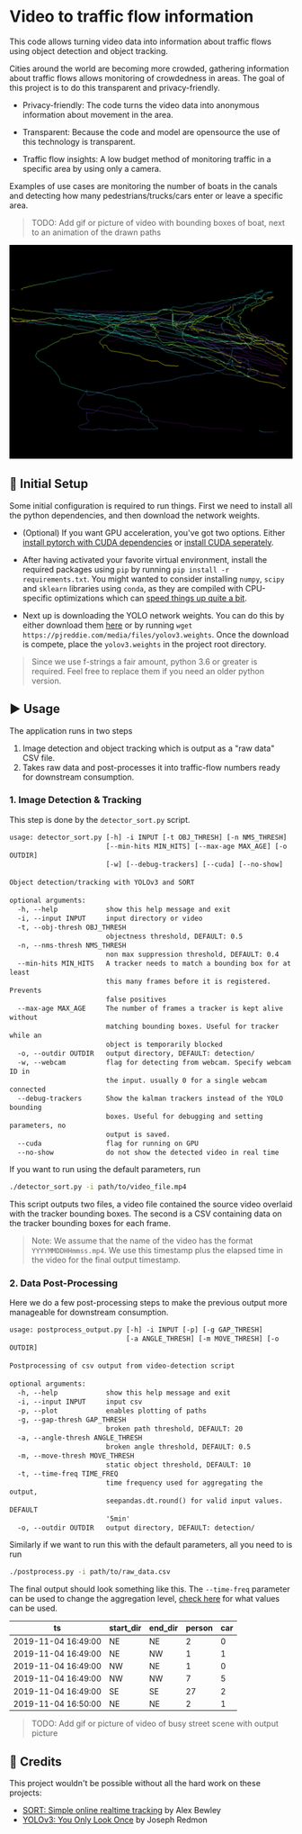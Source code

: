 # Video to traffic flow information

This code allows turning video data into information about traffic flows using object detection and object tracking.

Cities around the world are becoming more crowded, gathering information about traffic flows allows monitoring of crowdedness in areas. The goal of this project is to do this transparent and privacy-friendly.

* Privacy-friendly: The code turns the video data into anonymous information about movement in the area.

* Transparent: Because the code and model are opensource the use of this technology is transparent.

* Traffic flow insights: A low budget method of monitoring traffic in a specific area by using only a camera.

Examples of use cases are monitoring the number of boats in the canals and detecting how many pedestrians/trucks/cars enter or leave a specific area.

> TODO: Add gif or picture of video with bounding boxes of boat, next to an animation of the drawn paths

![](assets/small_paths.png)

## :hammer: Initial Setup

Some initial configuration is required to run things. First we need to install all the python dependencies, and then download the network weights.

- (Optional) If you want GPU acceleration, you've got two options. Either [install pytorch with CUDA dependencies](https://pytorch.org/get-started/locally/) or [install CUDA seperately](https://docs.nvidia.com/cuda/cuda-installation-guide-linux/index.html).

- After having activated your favorite virtual environment, install the required packages using `pip` by running `pip install -r requirements.txt`. You might wanted to consider installing `numpy`, `scipy` and `sklearn` libraries using `conda`, as they are compiled with CPU-specific optimizations which can [speed things up quite a bit](http://markus-beuckelmann.de/blog/boosting-numpy-blas.html).

- Next up is downloading the YOLO network weights. You can do this by either download them [here](https://github.com/pjreddie/darknet) or by running `wget https://pjreddie.com/media/files/yolov3.weights`. Once the download is compete, place the `yolov3.weights`  in the project root directory. 

> Since we use f-strings a fair amount, python 3.6 or greater is required. Feel free to replace them if you need an older python version.

## :arrow_forward: Usage

The application runs in two steps

1. Image detection and object tracking which is output as a "raw data" CSV file. 
2. Takes raw data and post-processes it into traffic-flow numbers ready for downstream consumption.

### 1. Image Detection & Tracking

This step is done by the `detector_sort.py` script. 

```
usage: detector_sort.py [-h] -i INPUT [-t OBJ_THRESH] [-n NMS_THRESH]
                        [--min-hits MIN_HITS] [--max-age MAX_AGE] [-o OUTDIR]
                        [-w] [--debug-trackers] [--cuda] [--no-show]

Object detection/tracking with YOLOv3 and SORT

optional arguments:
  -h, --help            show this help message and exit
  -i, --input INPUT     input directory or video
  -t, --obj-thresh OBJ_THRESH
                        objectness threshold, DEFAULT: 0.5
  -n, --nms-thresh NMS_THRESH
                        non max suppression threshold, DEFAULT: 0.4
  --min-hits MIN_HITS   A tracker needs to match a bounding box for at least
                        this many frames before it is registered. Prevents
                        false positives
  --max-age MAX_AGE     The number of frames a tracker is kept alive without
                        matching bounding boxes. Useful for tracker while an
                        object is temporarily blocked
  -o, --outdir OUTDIR	output directory, DEFAULT: detection/
  -w, --webcam          flag for detecting from webcam. Specify webcam ID in
                        the input. usually 0 for a single webcam connected
  --debug-trackers      Show the kalman trackers instead of the YOLO bounding
                        boxes. Useful for debugging and setting parameters, no
                        output is saved.
  --cuda                flag for running on GPU
  --no-show             do not show the detected video in real time

```

If you want to run using the default parameters, run

```bash
./detector_sort.py -i path/to/video_file.mp4
```

This script outputs two files, a video file contained the source video overlaid with the tracker bounding boxes. The second is a CSV containing data on the tracker bounding boxes for each frame.

> Note: We assume that the name of the video has the format `YYYYMMDDHHmmss.mp4`. We use this timestamp plus the elapsed time in the video for the final output timestamp.

### 2. Data Post-Processing

Here we do a few post-processing steps to make the previous output more manageable for downstream consumption.

```
usage: postprocess_output.py [-h] -i INPUT [-p] [-g GAP_THRESH]
                             [-a ANGLE_THRESH] [-m MOVE_THRESH] [-o OUTDIR]

Postprocessing of csv output from video-detection script

optional arguments:
  -h, --help            show this help message and exit
  -i, --input INPUT		input csv
  -p, --plot            enables plotting of paths
  -g, --gap-thresh GAP_THRESH
                        broken path threshold, DEFAULT: 20
  -a, --angle-thresh ANGLE_THRESH
                        broken angle threshold, DEFAULT: 0.5
  -m, --move-thresh MOVE_THRESH
                        static object threshold, DEFAULT: 10
  -t, --time-freq TIME_FREQ
                        time frequency used for aggregating the output,
                        seepandas.dt.round() for valid input values. DEFAULT
                        '5min'
  -o, --outdir OUTDIR	output directory, DEFAULT: detection/
```

Similarly if we want to run this with the default parameters, all you need to is run

```bash
./postprocess.py -i path/to/raw_data.csv
```

The final output should look something like this. The `--time-freq` parameter can be used to change the aggregation level, [check here](https://pandas.pydata.org/pandas-docs/stable/user_guide/timeseries.html#timeseries-offset-aliases) for what values can be used.

| ts                  | start_dir | end_dir | person | car  |
| ------------------- | --------- | ------- | ------ | ---- |
| 2019-11-04 16:49:00 | NE        | NE      | 2      | 0    |
| 2019-11-04 16:49:00 | NE        | NW      | 1      | 1    |
| 2019-11-04 16:49:00 | NW        | NE      | 1      | 0    |
| 2019-11-04 16:49:00 | NW        | NW      | 7      | 5    |
| 2019-11-04 16:49:00 | SE        | SE      | 27     | 2    |
| 2019-11-04 16:50:00 | NE        | NE      | 2      | 1    |


> TODO: Add gif or picture of video of busy street scene with output picture

## :tada: Credits

This project wouldn't be possible without all the hard work on these projects:

- [SORT: Simple online realtime tracking](https://github.com/abewley/sort) by Alex Bewley
- [YOLOv3: You Only Look Once](https://pjreddie.com/darknet/yolo/) by Joseph Redmon
